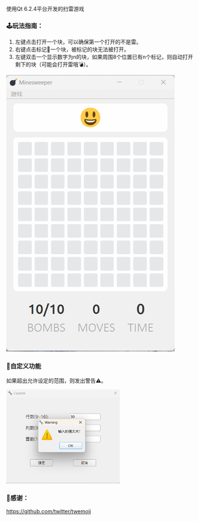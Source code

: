 使用Qt 6.2.4平台开发的扫雷游戏

### 🕹️玩法指南：
1. 左键点击打开一个块，可以确保第一个打开的不是雷。
2. 右键点击标记🚩一个块，被标记的块无法被打开。
3. 左键双击一个显示数字为n的块，如果周围8个位置已有n个标记，则自动打开剩下的块（可能会打开雷哦💣）。

![display](readme_img/display.gif)

### 🔧自定义功能
如果超出允许设定的范围，则发出警告⚠️。

<img alt="img.png" src="readme_img/custom_img.png" width="60%"/>

### 🥰感谢：
https://github.com/twitter/twemoji